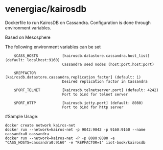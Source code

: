 venergiac/kairosdb
=============================

Dockerfile to run KairosDB on Cassandra. Configuration is done through environment variables.


Based on Mesosphere

The following environment variables can be set
```
    $CASS_HOSTS           [kairosdb.datastore.cassandra.host_list] (default: localhost:9160)
                          Cassandra seed nodes (host:port,host:port)

    $REPFACTOR            [kairosdb.datastore.cassandra.replication_factor] (default: 1)
                          Desired replication factor in Cassandra

    $PORT_TELNET          [kairosdb.telnetserver.port] (default: 4242)
                          Port to bind for telnet server

    $PORT_HTTP            [kairosdb.jetty.port] (default: 8080)
                          Port to bind for http server
```
#Sample Usage:
```
docker create network kairos-net
docker run --network=kairos-net -p 9042:9042 -p 9160:9160 --name cassandra0 cassandra
docker run --network=kairos-net -P -p 8080:8080 -e "CASS_HOSTS=cassandra0:9160" -e "REPFACTOR=1" iiot-book/kairosdb
```
